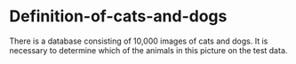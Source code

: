 # Definition-of-cats-and-dogs
There is a database consisting of 10,000 images of cats and dogs. It is necessary to determine which of the animals in this picture on the test data.

